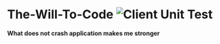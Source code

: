 # The-Will-To-Code ![Client Unit Test](https://github.com/kakaru1331/The-Will-To-Code/workflows/Client%20Unit%20Test/badge.svg?branch=master)

**What does not crash application makes me stronger**
 